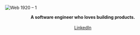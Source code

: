 ![Web 1920 – 1](https://github.com/Dhruvik6/Dhruvik6/assets/25507944/d754c1dd-d0ed-4e47-9f08-9426432d0ba8)
<p align="center">
  <b>A software engineer who loves building products.</b><br> <br>
  <a href="https://www.linkedin.com/in/d-kakadiya/" target="_blank">LinkedIn</a>
  <br><br>
</p>
<!--
**Dhruvik6/Dhruvik6** is a ✨ _special_ ✨ repository because its `README.md` (this file) appears on your GitHub profile.

Here are some ideas to get you started:

- 🔭 I’m currently working on ...
- 🌱 I’m currently learning ...
- 👯 I’m looking to collaborate on ...
- 🤔 I’m looking for help with ...
- 💬 Ask me about ...
- 📫 How to reach me: ...
- 😄 Pronouns: ...
- ⚡ Fun fact: ...
-->

